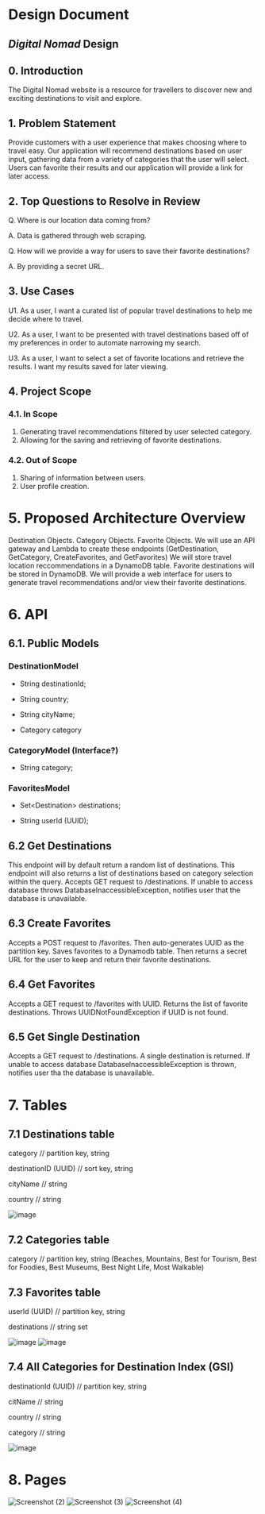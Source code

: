 # Design Document


## _Digital Nomad_ Design
## 0. Introduction

The Digital Nomad website is a resource for travellers to discover new and exciting destinations to visit and explore.

## 1. Problem Statement

Provide customers with a user experience that makes choosing where to travel easy. Our application will recommend destinations based on user input, gathering data from a variety of categories that the user will select. Users can favorite their results and our application will provide a link for later access.

## 2. Top Questions to Resolve in Review

Q. Where is our location data coming from?

A. Data is gathered through web scraping.

Q. How will we provide a way for users to save their favorite destinations?

A. By providing a secret URL.

## 3. Use Cases

U1. As a user, I want a curated list of popular travel destinations to help me decide where to travel.

U2. As a user, I want to be presented with travel destinations based off of my preferences in order to automate narrowing my search. 

U3. As a user, I want to select a set of favorite locations and retrieve the results. I want my results saved for later viewing. 

## 4. Project Scope

### 4.1. In Scope

1. Generating travel recommendations filtered by user selected category.
2. Allowing for the saving and retrieving of favorite destinations.

### 4.2. Out of Scope

1. Sharing of information between users.
2. User profile creation.

# 5. Proposed Architecture Overview

Destination Objects. Category Objects. Favorite Objects. We will use an API gateway and Lambda to create these endpoints (GetDestination, GetCategory, CreateFavorites, and GetFavorites) We will store travel location reccommendations in a DynamoDB table. Favorite destinations will be stored in DynamoDB. We will provide a web interface for users to generate travel recommendations and/or view their favorite destinations.

# 6. API

## 6.1. Public Models

### DestinationModel
* String destinationId;

* String country;

* String cityName;

* Category category

### CategoryModel (Interface?)
* String category;

### FavoritesModel
* Set&lt;Destination&gt; destinations;

* String userId (UUID);


## 6.2 Get Destinations
This endpoint will by default return a random list of destinations. This endpoint will also returns a list of destinations based on category selection within the query.  Accepts GET request to /destinations. If unable to access database throws DatabaseInaccessibleException, notifies user that the database is unavailable.

## 6.3 Create Favorites
Accepts a POST request to /favorites. Then auto-generates UUID as the partition key. Saves favorites to a Dynamodb table. Then returns a secret URL for the user to keep and return their favorite destinations.

## 6.4 Get Favorites
Accepts a GET request to /favorites with UUID. Returns the list of favorite destinations. Throws UUIDNotFoundException if UUID is not found.

## 6.5 Get Single Destination
Accepts a GET request to /destinations. A single destination is returned. If unable to access database DatabaseInaccessibleException is thrown, notifies user tha the database is unavailable.

# 7. Tables

## 7.1  Destinations table
category // partition key, string

destinationID (UUID) // sort key, string

cityName // string

country // string

![image](https://user-images.githubusercontent.com/66507929/200938324-8b365fa3-2d00-4bdc-af40-2fdf53019278.png)

## 7.2 Categories table
category // partition key, string (Beaches, Mountains, Best for Tourism, Best for Foodies, Best Museums, Best Night Life, Most Walkable)

## 7.3 Favorites table
userId (UUID) // partition key, string

destinations //  string set

![image](https://user-images.githubusercontent.com/66507929/200665207-2c9b78d6-877c-4dd3-92dc-43a25cd051aa.png)
![image](https://user-images.githubusercontent.com/66507929/200665320-de825f98-a6bd-41a2-805a-ee6c92cdc86a.png)

## 7.4 All Categories for Destination Index (GSI)
destinationId (UUID) // partition key, string

citName // string

country // string

category // string

![image](https://user-images.githubusercontent.com/66507929/200937989-85dad107-75ac-4772-9785-ab08309007f8.png)

# 8. Pages
![Screenshot (2)](https://user-images.githubusercontent.com/66507929/200938993-e4ca09d2-21d7-4ed3-9f69-855c108bd0a1.png)
![Screenshot (3)](https://user-images.githubusercontent.com/66507929/200939075-4759b2e9-2939-447b-8ab2-b3eeb11f6358.png)
![Screenshot (4)](https://user-images.githubusercontent.com/66507929/200939130-b6cb2f75-4d16-4fd0-96eb-4fa4f3ad8c89.png)
